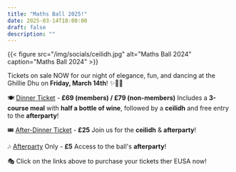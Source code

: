 ```yaml
---
title: "Maths Ball 2025!"
date: 2025-03-14T18:00:00
draft: false
description: ""
---
```

{{< figure src="/img/socials/ceilidh.jpg" alt="Maths Ball 2024" caption="Maths Ball 2024" >}}

Tickets on sale NOW for our night of elegance, fun, and dancing at the Ghillie Dhu on __Friday, March 14th__! ✨💃🕺

🍽 [Dinner Ticket](https://www.eusa.ed.ac.uk/shop/product/11211-) - __£69 (members) / £79 (non-members)__
Includes a __3-course meal__ with __half a bottle of wine__, followed by a __ceilidh__ and free entry to the __afterparty__!

🎟 [After-Dinner Ticket](https://www.eusa.ed.ac.uk/shop/product/11243-) - __£25__
Join us for the __ceilidh__ & __afterparty__!

🎶 [Afterparty](https://www.eusa.ed.ac.uk/shop/product/11242-) Only - __£5__
Access to the ball's __afterparty__!

🎭 Click on the links above to purchase your tickets ther EUSA now!
